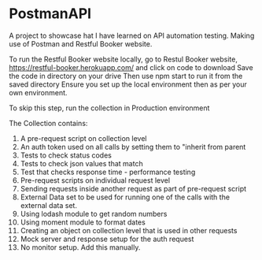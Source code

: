 # PostmanAPI

A project to showcase hat I have learned on API automation testing. Making use of Postman and Restful Booker website. 

To run the Restful Booker website locally, go to Restul Booker website, https://restful-booker.herokuapp.com/ and click on code to download
Save the code in directory on your drive
Then use npm start to run it from the saved directory
Ensure you set up the local environment then as per your own environment. 

To skip this step, run the collection in Production environment

The Collection contains:
1. A pre-request script on collection level
2. An auth token used on all calls by setting them to "inherit from parent
3. Tests to check status codes
4. Tests to check json values that match
5. Test that checks response time - performance testing
6. Pre-request scripts on individual request level
7. Sending requests inside another request as part of pre-request script
8. External Data set to be used for running one of the calls with the external data set.
9. Using lodash module to get random numbers
10. Using moment module to format dates
11. Creating an object on collection level that is used in other requests
12. Mock server and response setup for the auth request
13. No monitor setup. Add this manually.




